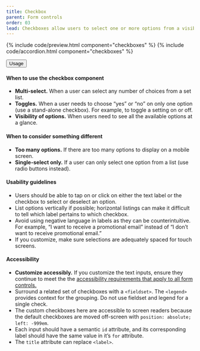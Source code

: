 ```yaml
---
title: Checkbox
parent: Form controls
order: 03
lead: Checkboxes allow users to select one or more options from a visible list.
---
```



{% include code/preview.html component="checkboxes" %}
{% include code/accordion.html component="checkboxes" %}
<div class="usa-accordion usa-accordion--bordered site-accordion-docs">
  <button class="usa-button-unstyled usa-accordion__button"
      aria-expanded="true" aria-controls="checkbox-docs">
    Usage
  </button>
  <div id="checkbox-docs" aria-hidden="false" class="usa-accordion__content site-component-usage">
    <h4>When to use the checkbox component</h4>
    <ul class="usa-content-list">
      <li><strong>Multi-select.</strong> When a user can select any number of choices from a set list.</li>
      <li><strong>Toggles.</strong> When a user needs to choose “yes” or “no” on only one option (use a stand-alone checkbox). For example, to toggle a setting on or off.</li>
      <li><strong>Visibility of options.</strong> When users need to see all the available options at a glance.</li>
    </ul>
    <h4>When to consider something different</h4>
    <ul class="usa-content-list">
      <li><strong>Too many options.</strong> If there are too many options to display on a mobile screen.</li>
      <li><strong>Single-select only.</strong> If a user can only select one option from a list (use radio buttons instead).</li>
    </ul>
    <h4>Usability guidelines</h4>
    <ul class="usa-content-list">
      <li>Users should be able to tap on or click on either the text label or the checkbox to select or deselect an option.</li>
      <li>List options vertically if possible; horizontal listings can make it difficult to tell which label pertains to which checkbox.</li>
      <li>Avoid using negative language in labels as they can be counterintuitive. For example, “I want to receive a promotional email” instead of “I don’t want to receive promotional email.”</li>
      <li>If you customize, make sure selections are adequately spaced for touch screens.</li>
    </ul>
    <h4 class="usa-heading">Accessibility</h4>
    <ul class="usa-content-list">
      <li><strong>Customize accessibly.</strong> If you customize the text inputs, ensure they continue to meet the the <a href="{{ site.baseurl }}/form-controls/"> accessibility requirements that apply to all form controls.</a></li>
      <li>Surround a related set of checkboxes with a <code>&lt;fieldset&gt;</code>. The <code>&lt;legend&gt;</code> provides context for the grouping. Do not use fieldset and legend for a single check.</li>
      <li>The custom checkboxes here are accessible to screen readers because the default checkboxes are moved off-screen with <code>position: absolute; left: -999em</code>.</li>
      <li>Each input should have a semantic <code>id</code> attribute, and its corresponding label should have the same value in it’s <code>for</code> attribute.</li>
      <li>The <code>title</code> attribute can replace <code>&lt;label&gt;</code>.</li>
    </ul>
  </div>
</div>
